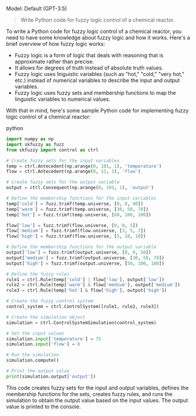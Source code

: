 Model: Default (GPT-3.5)

> Write Python code for fuzzy logic control of a chemical reactor.

To write a Python code for fuzzy logic control of a chemical reactor, you need to have some knowledge about fuzzy logic and how it works. Here's a brief overview of how fuzzy logic works:

*   Fuzzy logic is a form of logic that deals with reasoning that is approximate rather than precise.
*   It allows for degrees of truth instead of absolute truth values.
*   Fuzzy logic uses linguistic variables (such as "hot," "cold," "very hot," etc.) instead of numerical variables to describe the input and output variables.
*   Fuzzy logic uses fuzzy sets and membership functions to map the linguistic variables to numerical values.

With that in mind, here's some sample Python code for implementing fuzzy logic control of a chemical reactor:

python

```python
import numpy as np
import skfuzzy as fuzz
from skfuzzy import control as ctrl

# Create fuzzy sets for the input variables
temp = ctrl.Antecedent(np.arange(0, 101, 1), 'temperature')
flow = ctrl.Antecedent(np.arange(0, 11, 1), 'flow')

# Create fuzzy sets for the output variable
output = ctrl.Consequent(np.arange(0, 101, 1), 'output')

# Define the membership functions for the input variables
temp['cold'] = fuzz.trimf(temp.universe, [0, 0, 40])
temp['warm'] = fuzz.trimf(temp.universe, [30, 50, 70])
temp['hot'] = fuzz.trimf(temp.universe, [60, 100, 100])

flow['low'] = fuzz.trimf(flow.universe, [0, 0, 5])
flow['medium'] = fuzz.trimf(flow.universe, [3, 5, 7])
flow['high'] = fuzz.trimf(flow.universe, [5, 10, 10])

# Define the membership functions for the output variable
output['low'] = fuzz.trimf(output.universe, [0, 0, 50])
output['medium'] = fuzz.trimf(output.universe, [30, 50, 70])
output['high'] = fuzz.trimf(output.universe, [50, 100, 100])

# Define the fuzzy rules
rule1 = ctrl.Rule(temp['cold'] | flow['low'], output['low'])
rule2 = ctrl.Rule(temp['warm'] & flow['medium'], output['medium'])
rule3 = ctrl.Rule(temp['hot'] & flow['high'], output['high'])

# Create the fuzzy control system
control_system = ctrl.ControlSystem([rule1, rule2, rule3])

# Create the simulation object
simulation = ctrl.ControlSystemSimulation(control_system)

# Set the input values
simulation.input['temperature'] = 75
simulation.input['flow'] = 8

# Run the simulation
simulation.compute()

# Print the output value
print(simulation.output['output'])
```

This code creates fuzzy sets for the input and output variables, defines the membership functions for the sets, creates fuzzy rules, and runs the simulation to obtain the output value based on the input values. The output value is printed to the console.